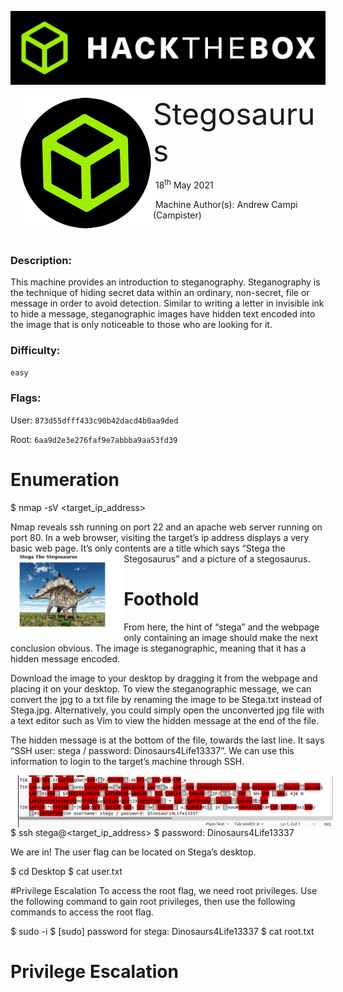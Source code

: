 ![](assets/images/banner.png)



<img src="assets/images/htb.png" style="margin-left: 20px; zoom: 60%;" align=left />    	<font size="10">Stegosaurus</font>

​		18<sup>th</sup> May 2021

​		Machine Author(s): Andrew Campi (Campister)

​		





### Description:

This machine provides an introduction to steganography. Steganography is the technique of hiding secret data within an ordinary, non-secret, file or message in order to avoid detection. Similar to writing a letter in invisible ink to hide a message, steganographic images have hidden text encoded into the image that is only noticeable to those who are looking for it.

### Difficulty:

`easy`

### Flags:

User: `873d55dfff433c90b42dacd4b0aa9ded`

Root: `6aa9d2e3e276faf9e7abbba9aa53fd39`

# Enumeration
$ nmap -sV <target_ip_address>

Nmap reveals ssh running on port 22 and an apache web server running on port 80. In a web browser, visiting the target’s ip address displays a very basic web page. It’s only contents are a title which says “Stega the Stegosaurus” and a picture of a stegosaurus.
<img src="assets/images/Stega.PNG" style="margin-left: 20px; zoom: 60%;" align=left />



# Foothold
From here, the hint of “stega” and the webpage only containing an image should make the next conclusion obvious. The image is steganographic, meaning that it has a hidden message encoded.

Download the image to your desktop by dragging it from the webpage and placing it on your desktop. To view the steganographic message, we can convert the jpg to a txt file by renaming the image to be Stega.txt instead of Stega.jpg. Alternatively, you could simply open the unconverted jpg file with a text editor such as Vim to view the hidden message at the end of the file.

The hidden message is at the bottom of the file, towards the last line. It says “SSH user: stega / password: Dinosaurs4Life13337”. We can use this information to login to the target’s machine through SSH.

<img src="assets/images/Code.PNG" style="margin-left: 20px; zoom: 60%;" align=left />

$ ssh stega@<target_ip_address>
$ password: Dinosaurs4Life13337

We are in! The user flag can be located on Stega’s desktop.

$ cd Desktop
$ cat user.txt

#Privilege Escalation
To access the root flag, we need root privileges. Use the following command to gain root privileges, then use the following commands to access the root flag.

$ sudo -i
$ [sudo] password for stega: Dinosaurs4Life13337
$ cat root.txt




# Privilege Escalation
